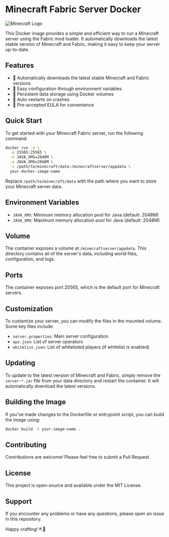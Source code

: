 # Minecraft Fabric Server Docker

![Minecraft Logo](https://upload.wikimedia.org/wikipedia/commons/thumb/3/3c/Minecraft_logo.svg/512px-Minecraft_logo.svg.png)

This Docker image provides a simple and efficient way to run a Minecraft server using the Fabric mod loader. It automatically downloads the latest stable version of Minecraft and Fabric, making it easy to keep your server up-to-date.

## Features

- 🚀 Automatically downloads the latest stable Minecraft and Fabric versions
- 🔧 Easy configuration through environment variables
- 💾 Persistent data storage using Docker volumes
- 🔄 Auto-restarts on crashes
- 📜 Pre-accepted EULA for convenience

## Quick Start

To get started with your Minecraft Fabric server, run the following command:

```bash
docker run -d \
  -p 25565:25565 \
  -e JAVA_XMS=2048M \
  -e JAVA_XMX=2048M \
  -v /path/to/minecraft/data:/minecraftserver/appdata \
  your-docker-image-name
```

Replace `/path/to/minecraft/data` with the path where you want to store your Minecraft server data.

## Environment Variables

- `JAVA_XMS`: Minimum memory allocation pool for Java (default: 2048M)
- `JAVA_XMX`: Maximum memory allocation pool for Java (default: 2048M)

## Volume

The container exposes a volume at `/minecraftserver/appdata`. This directory contains all of the server's data, including world files, configuration, and logs.

## Ports

The container exposes port 25565, which is the default port for Minecraft servers.

## Customization

To customize your server, you can modify the files in the mounted volume. Some key files include:

- `server.properties`: Main server configuration
- `ops.json`: List of server operators
- `whitelist.json`: List of whitelisted players (if whitelist is enabled)

## Updating

To update to the latest version of Minecraft and Fabric, simply remove the `server-*.jar` file from your data directory and restart the container. It will automatically download the latest versions.

## Building the Image

If you've made changes to the Dockerfile or entrypoint script, you can build the image using:

```bash
docker build -t your-image-name .
```

## Contributing

Contributions are welcome! Please feel free to submit a Pull Request.

## License

This project is open-source and available under the MIT License.

## Support

If you encounter any problems or have any questions, please open an issue in this repository.

Happy crafting! ⛏️🌳
